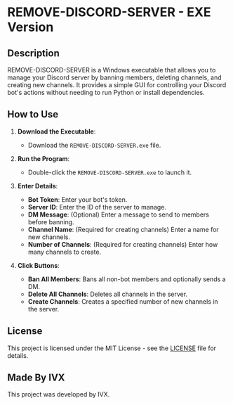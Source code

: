 # REMOVE-DISCORD-SERVER - EXE Version

## Description

REMOVE-DISCORD-SERVER is a Windows executable that allows you to manage your Discord server by banning members, deleting channels, and creating new channels. It provides a simple GUI for controlling your Discord bot's actions without needing to run Python or install dependencies.

## How to Use

1. **Download the Executable**:
   - Download the `REMOVE-DISCORD-SERVER.exe` file.

2. **Run the Program**:
   - Double-click the `REMOVE-DISCORD-SERVER.exe` to launch it.

3. **Enter Details**:
   - **Bot Token**: Enter your bot's token.
   - **Server ID**: Enter the ID of the server to manage.
   - **DM Message**: (Optional) Enter a message to send to members before banning.
   - **Channel Name**: (Required for creating channels) Enter a name for new channels.
   - **Number of Channels**: (Required for creating channels) Enter how many channels to create.

4. **Click Buttons**:
   - **Ban All Members**: Bans all non-bot members and optionally sends a DM.
   - **Delete All Channels**: Deletes all channels in the server.
   - **Create Channels**: Creates a specified number of new channels in the server.

## License

This project is licensed under the MIT License - see the [LICENSE](LICENSE) file for details.

## Made By IVX

This project was developed by IVX.

